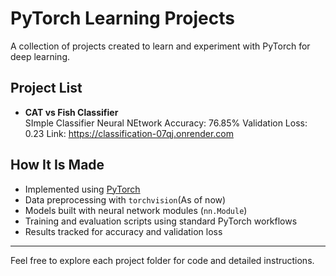 # PyTorch Learning Projects

A collection of projects created to learn and experiment with PyTorch for deep learning.

## Project List

- **CAT vs Fish Classifier**  
    SImple Classifier Neural NEtwork 
    Accuracy: 76.85%
    Validation Loss: 0.23
    Link: https://classification-07qj.onrender.com

## How It Is Made

- Implemented using [PyTorch](https://pytorch.org/)
- Data preprocessing with `torchvision`(As of now)
- Models built with neural network modules (`nn.Module`)
- Training and evaluation scripts using standard PyTorch workflows
- Results tracked for accuracy and validation loss

---
Feel free to explore each project folder for code and detailed instructions.